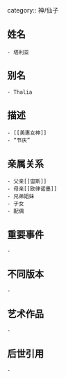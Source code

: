 category:: 神/仙子
## 姓名
	- 塔利亚
## 别名
	- Thalia
## 描述
	- [[美惠女神]]
	- “节庆”
## 亲属关系
	- 父亲[[宙斯]]
	- 母亲[[欧律诺墨]]
	- 兄弟姐妹
	- 子女
	- 配偶
## 重要事件
	-
## 不同版本
	-
## 艺术作品
	-
## 后世引用
	-

